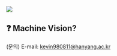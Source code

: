 <img src="https://capsule-render.vercel.app/api?type=rounded&color=A3DCBE&height=200&section=header&text=Guideline%20for%20beginner&fontSize=70" />

## ❓ Machine Vision?


(문의) E-mail: kevin980811@hanyang.ac.kr
